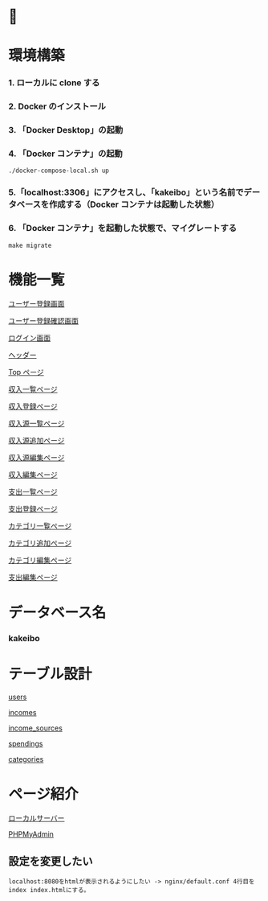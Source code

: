# 🐳

# 環境構築

### 1. ローカルに clone する

### 2. Docker のインストール

### 3. 「Docker Desktop」の起動

### 4. 「Docker コンテナ」の起動

```
./docker-compose-local.sh up
```

### 5.「localhost:3306」にアクセスし、「kakeibo」という名前でデータベースを作成する（Docker コンテナは起動した状態）

### 6. 「Docker コンテナ」を起動した状態で、マイグレートする

```
make migrate
```

# 機能一覧

[ユーザー登録画面](https://round-petunia-b6f.notion.site/c0311abf197b42c193382eaca27643c7)

[ユーザー登録確認画面](https://round-petunia-b6f.notion.site/03892a0051ba4d72ad2900a967baa6df)

[ログイン画面](https://round-petunia-b6f.notion.site/6d95b745c12f43c1af4107a9f702534f)

[ヘッダー](https://round-petunia-b6f.notion.site/a2c191a4c9ca4686921e3b93535e63c7)

[Top ページ](https://round-petunia-b6f.notion.site/Top-b6bf1ec4356441c6ac56beea5183eed6)

[収入一覧ページ](https://round-petunia-b6f.notion.site/317adb4055ae4c1ea31301b07191da1a)

[収入登録ページ](https://round-petunia-b6f.notion.site/da09626d718745d88cd02a7cd1ff8a29)

[収入源一覧ページ](https://round-petunia-b6f.notion.site/a44ac497a20a42b2850623c6d994ac18)

[収入源追加ページ](https://round-petunia-b6f.notion.site/c610bed75e1e4a02ab127fa2565a8d06)

[収入源編集ページ](https://round-petunia-b6f.notion.site/79bb9561581b4ee880f02043ee393111)

[収入編集ページ](https://round-petunia-b6f.notion.site/de93db2a5de14a739870fd0058ebe6c0)

[支出一覧ページ](https://round-petunia-b6f.notion.site/c493686c64354dabbf942a9622b32afd)

[支出登録ページ](https://round-petunia-b6f.notion.site/a2d8671ada1042e8b3df2db7d2cc60d1)

[カテゴリ一覧ページ](https://round-petunia-b6f.notion.site/2990fe9afe2f4417b6989201a893b6b7)

[カテゴリ追加ページ](https://round-petunia-b6f.notion.site/89ada8df91e34c95a4df7565cdd719a3)

[カテゴリ編集ページ](https://round-petunia-b6f.notion.site/b5df40dbb5144478936ac1bddc545c6b)

[支出編集ページ](https://round-petunia-b6f.notion.site/dd32053f97a84ac5af02564bfd9dbfbf)

# データベース名

### kakeibo

# テーブル設計

[users](https://round-petunia-b6f.notion.site/296c4d4c0f3c40a7961536bdc888a6d7?v=e0d1f265a98f4139ac9f8d6d7434bf57)

[incomes](https://round-petunia-b6f.notion.site/0289692ede2a42dba6858765caf63929?v=78729d7efd834c8e95e6504550d0054b)

[income_sources](https://round-petunia-b6f.notion.site/bc2f2547616f4502a83ee9033373a137?v=f713ee06038f4ca89d8866f74d4d69f0)

[spendings](https://round-petunia-b6f.notion.site/44882f41328242e181601e1a6a4817f1?v=1c314b3950bb46ebbce364c3c9eb051c)

[categories](https://round-petunia-b6f.notion.site/b521fd1c87104dfb8e7c82f515baf40b?v=97649dc7667942fd8271d2a58a45bd9a)

# ページ紹介

[ローカルサーバー](http://localhost:8080)

[PHPMyAdmin](http://localhost:3306)

## 設定を変更したい

```
localhost:8080をhtmlが表示されるようにしたい -> nginx/default.conf 4行目を index index.htmlにする。
```
